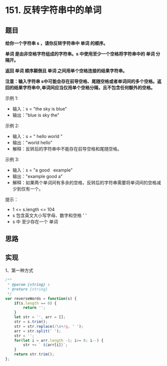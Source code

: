 # <OpenOutLink link='https://leetcode.cn/problems/reverse-words-in-a-string' type='warning'>151. 反转字符串中的单词</OpenOutLink>

## 题目
**给你一个字符串 s ，请你反转字符串中 单词 的顺序。**

**单词 是由非空格字符组成的字符串。s 中使用至少一个空格将字符串中的 单词 分隔开。**

**返回 单词 顺序颠倒且 单词 之间用单个空格连接的结果字符串。**

**注意：输入字符串 s中可能会存在前导空格、尾随空格或者单词间的多个空格。返回的结果字符串中,单词间应当仅用单个空格分隔，且不包含任何额外的空格。**


示例 1:
- 输入：s = "the sky is blue"
- 输出："blue is sky the"

示例 2:
- 输入：s = "  hello world  "
- 输出："world hello"
- 解释：反转后的字符串中不能存在前导空格和尾随空格。

示例 3:

- 输入：s = "a good   example"
- 输出："example good a"
- 解释：如果两个单词间有多余的空格，反转后的字符串需要将单词间的空格减少到仅有一个。


提示：

- 1 <= s.length <= 104
- s 包含英文大小写字母、数字和空格 ' '
- s 中 至少存在一个 单词


## 思路

## 实现
1、第一种方式
```ts
/**
 * @param {string} s
 * @return {string}
 */
var reverseWords = function(s) {
    if(s.length == 0) {
        return '';
    }
    let str = '', arr = [];
    str = s.trim();
    str = str.replace(/\s+/g, ' ');
    arr = str.split(' ');
    str = '';
    for(let i = arr.length -1; i>= 0; i--) {
        str += ` ${arr[i]}`;
    }
    return str.trim();
};
```
